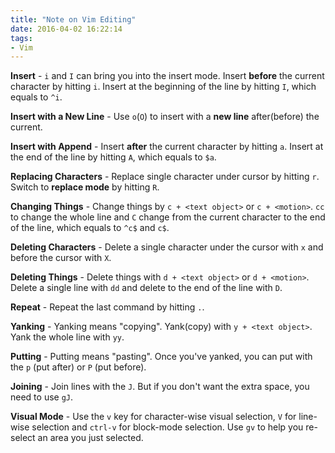 ```yaml
---
title: "Note on Vim Editing"
date: 2016-04-02 16:22:14
tags:
- Vim
---
```


**Insert** - `i` and `I` can bring you into the insert mode. Insert **before** the current character by hitting `i`. Insert at the beginning of the line by hitting `I`, which equals to `^i`.

**Insert with a New Line** - Use `o`(`O`) to insert with a **new line** after(before) the current.

**Insert with Append** - Insert **after** the current character by hitting `a`. Insert at the end of the line by hitting `A`, which equals to `$a`.

**Replacing Characters** - Replace single character under cursor by hitting `r`. Switch to **replace mode** by hitting `R`.

**Changing Things** - Change things by `c + <text object>` or `c + <motion>`. `cc` to change the whole line and `C` change from the current character to the end of the line, which equals to `^c$` and `c$`.

**Deleting Characters** - Delete a single character under the cursor with `x` and before the cursor with `X`.

**Deleting Things** - Delete things with `d + <text object>` or `d + <motion>`. Delete a single line with `dd` and delete to the end of the line with `D`.

**Repeat** - Repeat the last command by hitting `.`.

**Yanking** - Yanking means "copying". Yank(copy) with `y + <text object>`. Yank the whole line with `yy`.

**Putting** - Putting means "pasting". Once you've yanked, you can put with the `p` (put after) or `P` (put before).

**Joining** - Join lines with the `J`. But if you don't want the extra space, you need to use `gJ`.

**Visual Mode** - Use the `v` key for character-wise visual selection, `V` for line-wise selection and `ctrl-v` for block-mode selection. Use `gv` to help you re-select an area you just selected.
